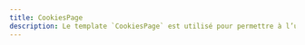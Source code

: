 ```yaml
---
title: CookiesPage
description: Le template `CookiesPage` est utilisé pour permettre à l’utilisateur de gérer ses préférences de cookies.
---
```


<doc-tabs>

<doc-tab-item label="Utilisation">

<doc-example file="cookies-page/usage"></doc-example>

</doc-tab-item>

<doc-tab-item label="API">
<doc-api name="cookies-page"></doc-api>
</doc-tab-item>

</doc-tabs>

<doc-sticky-button icon="view-dashboard" title="Vue d'ensemble" target="../../demarrer/vue-ensemble"></doc-sticky-button>
